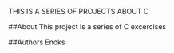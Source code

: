 THIS IS A SERIES OF PROJECTS ABOUT C

##About
This project is a series of C excercises

##Authors
Enoks